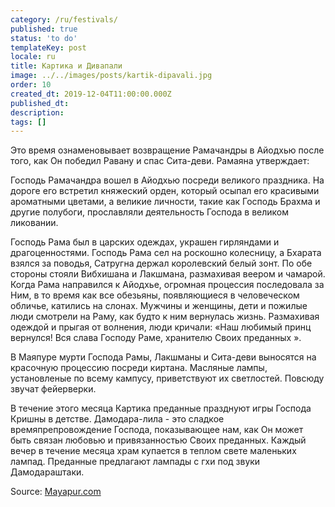```yaml
---
category: /ru/festivals/
published: true
status: 'to do'
templateKey: post
locale: ru
title: Картика и Дивапали
image: ../../images/posts/kartik-dipavali.jpg
order: 10
created_dt: 2019-12-04T11:00:00.000Z
published_dt:
description:
tags: []
---
```


Это время ознаменовывает возвращение Рамачандры в Айодхью после того, как Он победил Равану и спас Сита-деви. Рамаяна утверждает:

Господь Рамачандра вошел в Айодхью посреди великого праздника. На дороге его встретил княжеский орден, который осыпал его красивыми ароматными цветами, а великие личности, такие как Господь Брахма и другие полубоги, прославляли деятельность Господа в великом ликовании.

Господь Рама был в царских одеждах, украшен гирляндами и драгоценностями. Господь Рама сел на роскошно колесницу, а Бхарата взялся за поводья, Сатругна держал королевский белый зонт. По обе стороны стояли Вибхишана и Лакшмана, размахивая веером и чамарой. Когда Рама направился к Айодхье, огромная процессия последовала за Ним, в то время как все обезьяны, появляющиеся в человеческом обличье, катились на слонах. Мужчины и женщины, дети и пожилые люди смотрели на Раму, как будто к ним вернулась жизнь. Размахивая одеждой и прыгая от волнения, люди кричали: «Наш любимый принц вернулся! Вся слава Господу Раме, хранителю Своих преданных ».

В Маяпуре мурти Господа Рамы, Лакшманы и Сита-деви выносятся на красочную процессию посреди киртана. Масляные лампы, установленые по всему кампусу, приветствуют их светлостей. Повсюду звучат фейерверки.

В течение этого месяца Картика преданные празднуют игры Господа Кришны в детстве. Дамодара-лила - это сладкое времяпрепровождение Господа, показывающее нам, как Он может быть связан любовью и привязанностью Своих преданных. Каждый вечер в течение месяца храм купается в теплом свете маленьких лампад. Преданные предлагают лампады с гхи под звуки Дамодараштаки.

Source: [Mayapur.com](http://mayapur.com)

